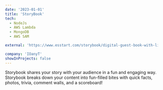 ```yaml
---
date: '2023-01-01'
title: 'StoryBook'
tech:
  - NodeJs
  - AWS Lambda
  - MongoDB
  - AWS SAM

external: 'https://www.esstart.com/storybook/digital-guest-book-with-live-quizzes/'

company: 'IOanyT'
showInProjects: false
---
```


Storybook shares your story with your audience in a fun and engaging way. Storybook breaks down your content into fun-filled bites with quick facts, photos, trivia, comment walls, and a scoreboard!
